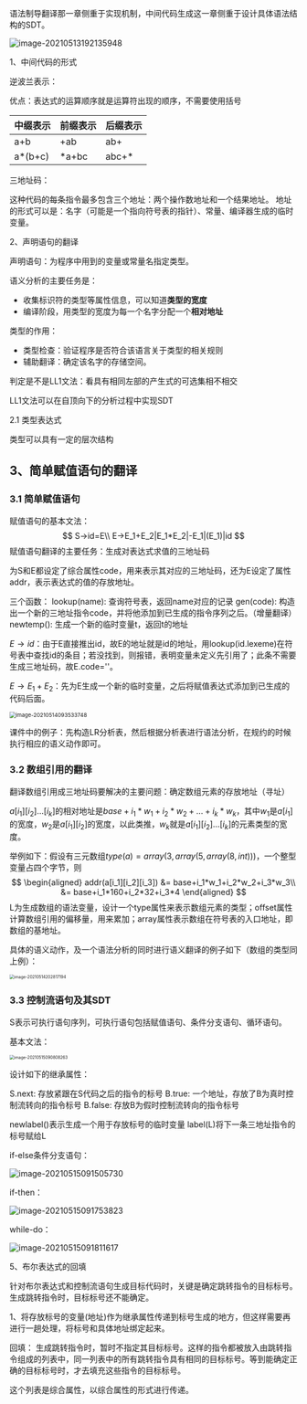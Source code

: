 语法制导翻译那一章侧重于实现机制，中间代码生成这一章侧重于设计具体语法结构的SDT。

![image-20210513192135948](https://i.loli.net/2021/05/13/OtwJCTiZA4ycBGq.png)

1、中间代码的形式

逆波兰表示：

优点：表达式的运算顺序就是运算符出现的顺序，不需要使用括号

| 中缀表示 | 前缀表示 | 后缀表示 |
| -------- | -------- | -------- |
| a+b      | +ab      | ab+      |
| a*(b+c)  | *a+bc    | abc+*    |

三地址码：

这种代码的每条指令最多包含三个地址：两个操作数地址和一个结果地址。
地址的形式可以是：名字（可能是一个指向符号表的指针）、常量、编译器生成的临时变量。

2、声明语句的翻译

声明语句：为程序中用到的变量或常量名指定类型。

语义分析的主要任务是：

* 收集标识符的类型等属性信息，可以知道**类型的宽度**
* 编译阶段，用类型的宽度为每一个名字分配一个**相对地址**

类型的作用：

* 类型检查：验证程序是否符合该语言关于类型的相关规则
* 辅助翻译：确定该名字的存储空间。

判定是不是LL1文法：看具有相同左部的产生式的可选集相不相交

LL1文法可以在自顶向下的分析过程中实现SDT

2.1 类型表达式

类型可以具有一定的层次结构

## 3、简单赋值语句的翻译

### 3.1 简单赋值语句

赋值语句的基本文法：
$$
S→id=E\\
E→E_1+E_2|E_1*E_2|-E_1|(E_1)|id
$$
赋值语句翻译的主要任务：生成对表达式求值的三地址码

为S和E都设定了综合属性code，用来表示其对应的三地址码，还为E设定了属性addr，表示表达式的值的存放地址。

三个函数：
lookup(name): 查询符号表，返回name对应的记录
gen(code): 构造出一个新的三地址指令code，并将他添加到已生成的指令序列之后。（增量翻译）
newtemp(): 生成一个新的临时变量t，返回t的地址

$E→id$：由于E直接推出id，故E的地址就是id的地址，用lookup(id.lexeme)在符号表中查找id的条目；若没找到，则报错，表明变量未定义先引用了；此条不需要生成三地址码，故E.code=''。

$E→E_1+E_2$：先为E生成一个新的临时变量，之后将赋值表达式添加到已生成的代码后面。

<img src="https://i.loli.net/2021/05/14/e3CxY7Bnuh24RUc.png" alt="image-20210514093533748" style="zoom:67%;" />

课件中的例子：先构造LR分析表，然后根据分析表进行语法分析，在规约的时候执行相应的语义动作即可。

### 3.2 数组引用的翻译

翻译数组引用成三地址码要解决的主要问题：确定数组元素的存放地址（寻址）

$a[i_1][i_2]\dots[i_k]$的相对地址是$base+i_1*w_1+i_2*w_2+\dots+i_k*w_k$，其中$w_1$是$a[i_1]$的宽度，$w_2$是$a[i_1][i_2]$的宽度，以此类推，$w_k$就是$a[i_1][i_2]\dots[i_k]$的元素类型的宽度。

举例如下：假设有三元数组$type(a)=array(3,array(5,array(8,int)))$，一个整型变量占四个字节，则
$$
\begin{aligned}
addr(a[i_1][i_2][i_3]) &= base+i_1*w_1+i_2*w_2+i_3*w_3\\
 &= base+i_1*160+i_2*32+i_3*4
\end{aligned}
$$
L为生成数组的语法变量，设计一个type属性来表示数组元素的类型；offset属性计算数组引用的偏移量，用来累加；array属性表示数组在符号表的入口地址，即数组的基地址。

具体的语义动作，及一个语法分析的同时进行语义翻译的例子如下（数组的类型同上例）：

<img src="https://i.loli.net/2021/05/14/pQt1lAC7yg2cfT4.png" alt="image-20210514202817194" style="zoom: 50%;" />

### 3.3  控制流语句及其SDT

S表示可执行语句序列，可执行语句包括赋值语句、条件分支语句、循环语句。

基本文法：

<img src="https://i.loli.net/2021/05/15/r9sBFqVAjcmKvCD.png" alt="image-20210515090808263" style="zoom:50%;" />

设计如下的继承属性：

S.next: 存放紧跟在S代码之后的指令的标号
B.true: 一个地址，存放了B为真时控制流转向的指令标号
B.false: 存放B为假时控制流转向的指令标号

newlabel()表示生成一个用于存放标号的临时变量
label(L)将下一条三地址指令的标号赋给L

if-else条件分支语句：

![image-20210515091505730](https://i.loli.net/2021/05/15/AubMIUWKV3xiJkE.png)

if-then：

![image-20210515091753823](https://i.loli.net/2021/05/15/gkZpHsYDRL8FSmM.png)

while-do：

![image-20210515091811617](https://i.loli.net/2021/05/15/6BLqEWvKa4bPQdV.png)

5、布尔表达式的回填

针对布尔表达式和控制流语句生成目标代码时，关键是确定跳转指令的目标标号。生成跳转指令时，目标标号还不能确定。

1、将存放标号的变量(地址)作为继承属性传递到标号生成的地方，但这样需要再进行一趟处理，将标号和具体地址绑定起来。

回填：
生成跳转指令时，暂时不指定其目标标号。这样的指令都被放入由跳转指令组成的列表中，同一列表中的所有跳转指令具有相同的目标标号。等到能确定正确的目标标号时，才去填充这些指令的目标标号。

这个列表是综合属性，以综合属性的形式进行传递。